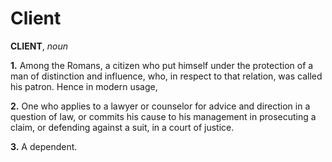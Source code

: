 # Client

**CLIENT**, _noun_

**1.** Among the Romans, a citizen who put himself under the protection of a man of distinction and influence, who, in respect to that relation, was called his patron. Hence in modern usage,

**2.** One who applies to a lawyer or counselor for advice and direction in a question of law, or commits his cause to his management in prosecuting a claim, or defending against a suit, in a court of justice.

**3.** A dependent.
